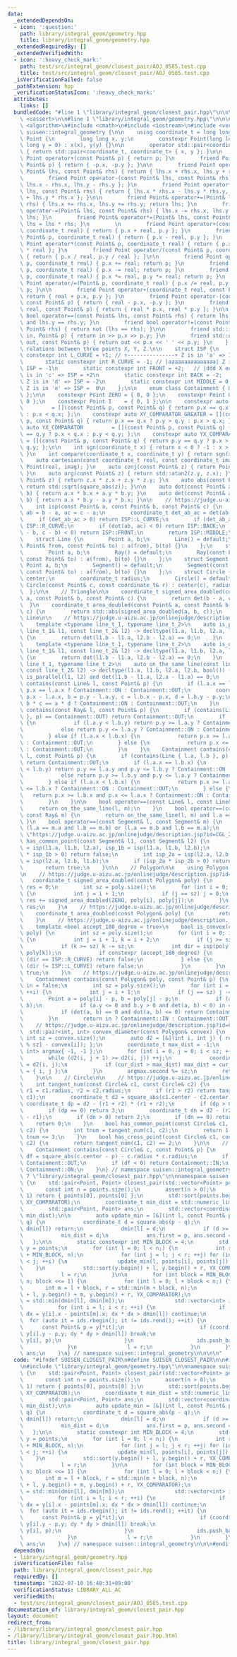 ```yaml
---
data:
  _extendedDependsOn:
  - icon: ':question:'
    path: library/integral_geom/geometry.hpp
    title: library/integral_geom/geometry.hpp
  _extendedRequiredBy: []
  _extendedVerifiedWith:
  - icon: ':heavy_check_mark:'
    path: test/src/integral_geom/closest_pair/AOJ_0585.test.cpp
    title: test/src/integral_geom/closest_pair/AOJ_0585.test.cpp
  _isVerificationFailed: false
  _pathExtension: hpp
  _verificationStatusIcon: ':heavy_check_mark:'
  attributes:
    links: []
  bundledCode: "#line 1 \"library/integral_geom/closest_pair.hpp\"\n\n\n\n#include\
    \ <cassert>\n\n#line 1 \"library/integral_geom/geometry.hpp\"\n\n\n\n#include\
    \ <algorithm>\n#include <cmath>\n#include <iostream>\n#include <vector>\n\nnamespace\
    \ suisen::integral_geometry {\n\n    using coordinate_t = long long;\n\n    struct\
    \ Point {\n        long long x, y;\n        constexpr Point(long long x = 0, long\
    \ long y = 0) : x(x), y(y) {}\n\n        operator std::pair<coordinate_t, coordinate_t>()\
    \ { return std::pair<coordinate_t, coordinate_t> { x, y }; }\n\n        friend\
    \ Point operator+(const Point& p) { return p; }\n        friend Point operator-(const\
    \ Point& p) { return { -p.x, -p.y }; }\n\n        friend Point operator+(const\
    \ Point& lhs, const Point& rhs) { return { lhs.x + rhs.x, lhs.y + rhs.y }; }\n\
    \        friend Point operator-(const Point& lhs, const Point& rhs) { return {\
    \ lhs.x - rhs.x, lhs.y - rhs.y }; }\n        friend Point operator*(const Point&\
    \ lhs, const Point& rhs) { return { lhs.x * rhs.x - lhs.y * rhs.y, lhs.x * rhs.y\
    \ + lhs.y * rhs.x }; }\n\n        friend Point& operator+=(Point& lhs, const Point&\
    \ rhs) { lhs.x += rhs.x, lhs.y += rhs.y; return lhs; }\n        friend Point&\
    \ operator-=(Point& lhs, const Point& rhs) { lhs.x -= rhs.x, lhs.y -= rhs.y; return\
    \ lhs; }\n        friend Point& operator*=(Point& lhs, const Point& rhs) { return\
    \ lhs = lhs * rhs; }\n        \n        friend Point operator+(const Point& p,\
    \ coordinate_t real) { return { p.x + real, p.y }; }\n        friend Point operator-(const\
    \ Point& p, coordinate_t real) { return { p.x - real, p.y }; }\n        friend\
    \ Point operator*(const Point& p, coordinate_t real) { return { p.x * real, p.y\
    \ * real }; }\n        friend Point operator/(const Point& p, coordinate_t real)\
    \ { return { p.x / real, p.y / real }; }\n\n        friend Point operator+=(Point&\
    \ p, coordinate_t real) { p.x += real; return p; }\n        friend Point operator-=(Point&\
    \ p, coordinate_t real) { p.x -= real; return p; }\n        friend Point operator*=(Point&\
    \ p, coordinate_t real) { p.x *= real, p.y *= real; return p; }\n        friend\
    \ Point operator/=(Point& p, coordinate_t real) { p.x /= real, p.y /= real; return\
    \ p; }\n\n        friend Point operator+(coordinate_t real, const Point& p) {\
    \ return { real + p.x, p.y }; }\n        friend Point operator-(coordinate_t real,\
    \ const Point& p) { return { real - p.x, -p.y }; }\n        friend Point operator*(coordinate_t\
    \ real, const Point& p) { return { real * p.x, real * p.y }; }\n\n        friend\
    \ bool operator==(const Point& lhs, const Point& rhs) { return lhs.x == rhs.x\
    \ and lhs.y == rhs.y; }\n        friend bool operator!=(const Point& lhs, const\
    \ Point& rhs) { return not (lhs == rhs); }\n\n        friend std::istream& operator>>(std::istream&\
    \ in, Point& p) { return in >> p.x >> p.y; }\n        friend std::ostream& operator<<(std::ostream&\
    \ out, const Point& p) { return out << p.x << ' ' << p.y; }\n    };\n\n    //\
    \ relations between three points X, Y, Z.\n\n    struct ISP {\n        static\
    \ constexpr int L_CURVE = +1; // +---------------+ Z is in 'a' => ISP = +1\n \
    \       static constexpr int R_CURVE = -1; // |aaaaaaaaaaaaaaa| Z is in 'b' =>\
    \ ISP = -1\n        static constexpr int FRONT = +2;   // |ddd X eee Y ccc| Z\
    \ is in 'c' => ISP = +2\n        static constexpr int BACK = -2;    // |bbbbbbbbbbbbbbb|\
    \ Z is in 'd' => ISP = -2\n        static constexpr int MIDDLE = 0;   // +---------------+\
    \ Z is in 'e' => ISP =  0\n    };\n\n    enum class Containment { OUT, ON, IN\
    \ };\n\n    constexpr Point ZERO = { 0, 0 };\n    constexpr Point ONE  = { 1,\
    \ 0 };\n    constexpr Point I    = { 0, 1 };\n\n    constexpr auto XY_COMPARATOR\
    \         = [](const Point& p, const Point& q) { return p.x == q.x ? p.y < q.y\
    \ : p.x < q.x; };\n    constexpr auto XY_COMPARATOR_GREATER = [](const Point&\
    \ p, const Point& q) { return p.x == q.x ? p.y > q.y : p.x > q.x; };\n    constexpr\
    \ auto YX_COMPARATOR         = [](const Point& p, const Point& q) { return p.y\
    \ == q.y ? p.x < q.x : p.y < q.y; };\n    constexpr auto YX_COMPARATOR_GREATER\
    \ = [](const Point& p, const Point& q) { return p.y == q.y ? p.x > q.x : p.y >\
    \ q.y; };\n\n    int sgn(coordinate_t x) { return x < 0 ? -1 : x > 0 ? +1 : 0;\
    \ }\n    int compare(coordinate_t x, coordinate_t y) { return sgn(x - y); }\n\n\
    \    auto cartesian(const coordinate_t real, const coordinate_t imag) { return\
    \ Point(real, imag); }\n    auto conj(const Point& z) { return Point(z.x, -z.y);\
    \ }\n    auto arg(const Point& z) { return std::atan2(z.y, z.x); }\n    auto square_abs(const\
    \ Point& z) { return z.x * z.x + z.y * z.y; }\n    auto abs(const Point& z) {\
    \ return std::sqrt(square_abs(z)); }\n\n    auto dot(const Point& a, const Point&\
    \ b) { return a.x * b.x + a.y * b.y; }\n    auto det(const Point& a, const Point&\
    \ b) { return a.x * b.y - a.y * b.x; }\n\n    // https://judge.u-aizu.ac.jp/onlinejudge/description.jsp?id=CGL_1_C\n\
    \    int isp(const Point& a, const Point& b, const Point& c) {\n        Point\
    \ ab = b - a, ac = c - a;\n        coordinate_t det_ab_ac = det(ab, ac);\n   \
    \     if (det_ab_ac > 0) return ISP::L_CURVE;\n        if (det_ab_ac < 0) return\
    \ ISP::R_CURVE;\n        if (dot(ab, ac) < 0) return ISP::BACK;\n        if (dot(a\
    \ - b, c - b) < 0) return ISP::FRONT;\n        return ISP::MIDDLE;\n    }\n\n\
    \    struct Line {\n        Point a, b;\n        Line() = default;\n        Line(const\
    \ Point& from, const Point& to) : a(from), b(to) {}\n    };\n    struct Ray {\n\
    \        Point a, b;\n        Ray() = default;\n        Ray(const Point& from,\
    \ const Point& to) : a(from), b(to) {}\n    };\n    struct Segment {\n       \
    \ Point a, b;\n        Segment() = default;\n        Segment(const Point& from,\
    \ const Point& to) : a(from), b(to) {}\n    };\n    struct Circle {\n        Point\
    \ center;\n        coordinate_t radius;\n        Circle() = default;\n       \
    \ Circle(const Point& c, const coordinate_t& r) : center(c), radius(r) {}\n  \
    \  };\n\n    // Triangle\n\n    coordinate_t signed_area_doubled(const Point&\
    \ a, const Point& b, const Point& c) {\n        return det(b - a, c - a);\n  \
    \  }\n    coordinate_t area_doubled(const Point& a, const Point& b, const Point&\
    \ c) {\n        return std::abs(signed_area_doubled(a, b, c));\n    }\n\n    //\
    \ Line\n\n    // https://judge.u-aizu.ac.jp/onlinejudge/description.jsp?id=CGL_2_A\n\
    \    template <typename line_t_1, typename line_t_2>\n    auto is_parallel(const\
    \ line_t_1& l1, const line_t_2& l2) -> decltype(l1.a, l1.b, l2.a, l2.b, bool())\
    \ {\n        return det(l1.b - l1.a, l2.b - l2.a) == 0;\n    }\n    // https://judge.u-aizu.ac.jp/onlinejudge/description.jsp?id=CGL_2_A\n\
    \    template <typename line_t_1, typename line_t_2>\n    auto is_orthogonal(const\
    \ line_t_1& l1, const line_t_2& l2) -> decltype(l1.a, l1.b, l2.a, l2.b, bool())\
    \ {\n        return dot(l1.b - l1.a, l2.b - l2.a) == 0;\n    }\n    template <typename\
    \ line_t_1, typename line_t_2>\n    auto on_the_same_line(const line_t_1& l1,\
    \ const line_t_2& l2) -> decltype(l1.a, l1.b, l2.a, l2.b, bool()) {\n        return\
    \ is_parallel(l1, l2) and det(l1.b - l1.a, l2.a - l1.a) == 0;\n    }\n\n    Containment\
    \ contains(const Line& l, const Point& p) {\n        if (l.a.x == l.b.x) return\
    \ p.x == l.a.x ? Containment::ON : Containment::OUT;\n        coordinate_t a =\
    \ p.x - l.a.x, b = p.y - l.a.y, c = l.b.x - p.x, d = l.b.y - p.y;\n        return\
    \ b * c == a * d ? Containment::ON : Containment::OUT;\n    }\n    Containment\
    \ contains(const Ray& l, const Point& p) {\n        if (contains(Line { l.a, l.b\
    \ }, p) == Containment::OUT) return Containment::OUT;\n        if (l.a.x == l.b.x)\
    \ {\n            if (l.a.y < l.b.y) return p.y >= l.a.y ? Containment::ON : Containment::OUT;\n\
    \            else return p.y <= l.a.y ? Containment::ON : Containment::OUT;\n\
    \        } else if (l.a.x < l.b.x) {\n            return p.x >= l.a.x ? Containment::ON\
    \ : Containment::OUT;\n        } else {\n            return p.x <= l.a.x ? Containment::ON\
    \ : Containment::OUT;\n        }\n    }\n    Containment contains(const Segment&\
    \ l, const Point& p) {\n        if (contains(Line { l.a, l.b }, p) == Containment::OUT)\
    \ return Containment::OUT;\n        if (l.a.x == l.b.x) {\n            if (l.a.y\
    \ < l.b.y) return p.y >= l.a.y and p.y <= l.b.y ? Containment::ON : Containment::OUT;\n\
    \            else return p.y >= l.b.y and p.y <= l.a.y ? Containment::ON : Containment::OUT;\n\
    \        } else if (l.a.x < l.b.x) {\n            return p.x >= l.a.x and p.x\
    \ <= l.b.x ? Containment::ON : Containment::OUT;\n        } else {\n         \
    \   return p.x >= l.b.x and p.x <= l.a.x ? Containment::ON : Containment::OUT;\n\
    \        }\n    }\n\n    bool operator==(const Line& l, const Line& m) {\n   \
    \     return on_the_same_line(l, m);\n    }\n    bool operator==(const Ray& l,\
    \ const Ray& m) {\n        return on_the_same_line(l, m) and l.a == m.a;\n   \
    \ }\n    bool operator==(const Segment& l, const Segment& m) {\n        return\
    \ (l.a == m.a and l.b == m.b) or (l.a == m.b and l.b == m.a);\n    }\n\n    //\
    \ \"https://judge.u-aizu.ac.jp/onlinejudge/description.jsp?id=CGL_2_B\"\n    bool\
    \ has_common_point(const Segment& l1, const Segment& l2) {\n        int isp_1a\
    \ = isp(l1.a, l1.b, l2.a), isp_1b = isp(l1.a, l1.b, l2.b);\n        if (isp_1a\
    \ * isp_1b > 0) return false;\n        int isp_2a = isp(l2.a, l2.b, l1.a), isp_2b\
    \ = isp(l2.a, l2.b, l1.b);\n        if (isp_2a * isp_2b > 0) return false;\n \
    \       return true;\n    }\n\n    // Polygon\n\n    using Polygon = std::vector<Point>;\n\
    \n    // https://judge.u-aizu.ac.jp/onlinejudge/description.jsp?id=CGL_3_A\n \
    \   coordinate_t signed_area_doubled(const Polygon& poly) {\n        coordinate_t\
    \ res = 0;\n        int sz = poly.size();\n        for (int i = 0; i < sz; ++i)\
    \ {\n            int j = i + 1;\n            if (j == sz) j = 0;\n           \
    \ res += signed_area_doubled(ZERO, poly[i], poly[j]);\n        }\n        return\
    \ res;\n    }\n    // https://judge.u-aizu.ac.jp/onlinejudge/description.jsp?id=CGL_3_A\n\
    \    coordinate_t area_doubled(const Polygon& poly) {\n        return std::abs(signed_area_doubled(poly));\n\
    \    }\n    // https://judge.u-aizu.ac.jp/onlinejudge/description.jsp?id=CGL_3_B\n\
    \    template <bool accept_180_degree = true>\n    bool is_convex(const Polygon&\
    \ poly) {\n        int sz = poly.size();\n        for (int i = 0; i < sz; ++i)\
    \ {\n            int j = i + 1, k = i + 2;\n            if (j >= sz) j -= sz;\n\
    \            if (k >= sz) k -= sz;\n            int dir = isp(poly[i], poly[j],\
    \ poly[k]);\n            if constexpr (accept_180_degree) {\n                if\
    \ (dir == ISP::R_CURVE) return false;\n            } else {\n                if\
    \ (dir != ISP::L_CURVE) return false;\n            }\n        }\n        return\
    \ true;\n    }\n    // https://judge.u-aizu.ac.jp/onlinejudge/description.jsp?id=CGL_3_C\n\
    \    Containment contains(const Polygon& poly, const Point& p) {\n        bool\
    \ in = false;\n        int sz = poly.size();\n        for (int i = 0; i < sz;\
    \ ++i) {\n            int j = i + 1;\n            if (j == sz) j -= sz;\n    \
    \        Point a = poly[i] - p, b = poly[j] - p;\n            if (a.y > b.y) std::swap(a,\
    \ b);\n            if (a.y <= 0 and b.y > 0 and det(a, b) < 0) in = not in;\n\
    \            if (det(a, b) == 0 and dot(a, b) <= 0) return Containment::ON;\n\
    \        }\n        return in ? Containment::IN : Containment::OUT;\n    }\n\n\
    \    // https://judge.u-aizu.ac.jp/onlinejudge/description.jsp?id=CGL_4_B\n  \
    \  std::pair<int, int> convex_diameter(const Polygon& convex) {\n        const\
    \ int sz = convex.size();\n        auto d2 = [&](int i, int j) { return square_abs(convex[j\
    \ % sz] - convex[i]); };\n        coordinate_t max_dist = -1;\n        std::pair<int,\
    \ int> argmax{ -1, -1 };\n        for (int i = 0, j = 0; i < sz; ++i) {\n    \
    \        while (d2(i, j + 1) >= d2(i, j)) ++j;\n            coordinate_t cur_dist\
    \ = d2(i, j);\n            if (cur_dist > max_dist) max_dist = cur_dist, argmax\
    \ = { i, j };\n        }\n        argmax.second %= sz;\n        return argmax;\n\
    \    }\n\n    // Circle\n\n    // https://judge.u-aizu.ac.jp/onlinejudge/description.jsp?id=CGL_7_A\n\
    \    int tangent_num(const Circle& c1, const Circle& c2) {\n        coordinate_t\
    \ r1 = c1.radius, r2 = c2.radius;\n        if (r1 > r2) return tangent_num(c2,\
    \ c1);\n        coordinate_t d2 = square_abs(c1.center - c2.center);\n       \
    \ coordinate_t dp = d2 - (r1 + r2) * (r1 + r2);\n        if (dp > 0) return 4;\n\
    \        if (dp == 0) return 3;\n        coordinate_t dn = d2 - (r2 - r1) * (r2\
    \ - r1);\n        if (dn > 0) return 2;\n        if (dn == 0) return 1;\n    \
    \    return 0;\n    }\n    bool has_common_point(const Circle& c1, const Circle&\
    \ c2) {\n        int tnum = tangent_num(c1, c2);\n        return 1 <= tnum and\
    \ tnum <= 3;\n    }\n    bool has_cross_point(const Circle& c1, const Circle&\
    \ c2) {\n        return tangent_num(c1, c2) == 2;\n    }\n\n    // https://judge.u-aizu.ac.jp/onlinejudge/description.jsp?id=CGL_7_F\n\
    \    Containment contains(const Circle& c, const Point& p) {\n        coordinate_t\
    \ df = square_abs(c.center - p) - c.radius * c.radius;\n        if (df > 0) return\
    \ Containment::OUT;\n        if (df < 0) return Containment::IN;\n        return\
    \ Containment::ON;\n    }\n} // namespace suisen::integral_geometry\n\n\n#line\
    \ 7 \"library/integral_geom/closest_pair.hpp\"\n\nnamespace suisen::integral_geometry\
    \ {\n    std::pair<Point, Point> closest_pair(std::vector<Point> points) {\n \
    \       const int n = points.size();\n        assert(n > 0);\n        if (n ==\
    \ 1) return { points[0], points[0] };\n        std::sort(points.begin(), points.end(),\
    \ XY_COMPARATOR);\n        coordinate_t min_dist = std::numeric_limits<coordinate_t>::max();\n\
    \        std::pair<Point, Point> ans;\n        std::vector<coordinate_t> dmin(n,\
    \ min_dist);\n\n        auto update_min = [&](int l, const Point& p, const Point&\
    \ q) {\n            coordinate_t d = square_abs(p - q);\n            if (d >=\
    \ dmin[l]) return;\n            dmin[l] = d;\n            if (d >= min_dist) return;\n\
    \            min_dist = d;\n            ans.first = p, ans.second = q;\n     \
    \   };\n\n        static constexpr int MIN_BLOCK = 4;\n        std::vector<Point>\
    \ y = points;\n        for (int l = 0; l < n;) {\n            int r = std::min(l\
    \ + MIN_BLOCK, n);\n            for (int j = l; j < r; ++j) for (int i = l; i\
    \ < j; ++i) {\n                update_min(l, points[i], points[j]);\n        \
    \    }\n            std::sort(y.begin() + l, y.begin() + r, YX_COMPARATOR);\n\
    \            l = r;\n        }\n\n        for (int block = MIN_BLOCK; block <=\
    \ n; block <<= 1) {\n            for (int l = 0; l + block < n;) {\n         \
    \       int m = l + block, r = std::min(m + block, n);\n                std::inplace_merge(y.begin()\
    \ + l, y.begin() + m, y.begin() + r, YX_COMPARATOR);\n                dmin[l]\
    \ = std::min(dmin[l], dmin[m]);\n                std::vector<int> ids;\n     \
    \           for (int i = l; i < r; ++i) {\n                    if (coordinate_t\
    \ dx = y[i].x - points[m].x; dx * dx > dmin[l]) continue;\n                  \
    \  for (auto it = ids.rbegin(); it != ids.rend(); ++it) {\n                  \
    \      const Point& p = y[*it];\n                        if (coordinate_t dy =\
    \ y[i].y - p.y; dy * dy > dmin[l]) break;\n                        update_min(l,\
    \ y[i], p);\n                    }\n                    ids.push_back(i);\n  \
    \              }\n                l = r;\n            }\n        }\n        return\
    \ ans;\n    }\n} // namespace suisen::integral_geometry\n\n\n\n"
  code: "#ifndef SUISEN_CLOSEST_PAIR\n#define SUISEN_CLOSEST_PAIR\n\n#include <cassert>\n\
    \n#include \"library/integral_geom/geometry.hpp\"\n\nnamespace suisen::integral_geometry\
    \ {\n    std::pair<Point, Point> closest_pair(std::vector<Point> points) {\n \
    \       const int n = points.size();\n        assert(n > 0);\n        if (n ==\
    \ 1) return { points[0], points[0] };\n        std::sort(points.begin(), points.end(),\
    \ XY_COMPARATOR);\n        coordinate_t min_dist = std::numeric_limits<coordinate_t>::max();\n\
    \        std::pair<Point, Point> ans;\n        std::vector<coordinate_t> dmin(n,\
    \ min_dist);\n\n        auto update_min = [&](int l, const Point& p, const Point&\
    \ q) {\n            coordinate_t d = square_abs(p - q);\n            if (d >=\
    \ dmin[l]) return;\n            dmin[l] = d;\n            if (d >= min_dist) return;\n\
    \            min_dist = d;\n            ans.first = p, ans.second = q;\n     \
    \   };\n\n        static constexpr int MIN_BLOCK = 4;\n        std::vector<Point>\
    \ y = points;\n        for (int l = 0; l < n;) {\n            int r = std::min(l\
    \ + MIN_BLOCK, n);\n            for (int j = l; j < r; ++j) for (int i = l; i\
    \ < j; ++i) {\n                update_min(l, points[i], points[j]);\n        \
    \    }\n            std::sort(y.begin() + l, y.begin() + r, YX_COMPARATOR);\n\
    \            l = r;\n        }\n\n        for (int block = MIN_BLOCK; block <=\
    \ n; block <<= 1) {\n            for (int l = 0; l + block < n;) {\n         \
    \       int m = l + block, r = std::min(m + block, n);\n                std::inplace_merge(y.begin()\
    \ + l, y.begin() + m, y.begin() + r, YX_COMPARATOR);\n                dmin[l]\
    \ = std::min(dmin[l], dmin[m]);\n                std::vector<int> ids;\n     \
    \           for (int i = l; i < r; ++i) {\n                    if (coordinate_t\
    \ dx = y[i].x - points[m].x; dx * dx > dmin[l]) continue;\n                  \
    \  for (auto it = ids.rbegin(); it != ids.rend(); ++it) {\n                  \
    \      const Point& p = y[*it];\n                        if (coordinate_t dy =\
    \ y[i].y - p.y; dy * dy > dmin[l]) break;\n                        update_min(l,\
    \ y[i], p);\n                    }\n                    ids.push_back(i);\n  \
    \              }\n                l = r;\n            }\n        }\n        return\
    \ ans;\n    }\n} // namespace suisen::integral_geometry\n\n\n#endif // SUISEN_CLOSEST_PAIR\n"
  dependsOn:
  - library/integral_geom/geometry.hpp
  isVerificationFile: false
  path: library/integral_geom/closest_pair.hpp
  requiredBy: []
  timestamp: '2022-07-10 16:40:31+09:00'
  verificationStatus: LIBRARY_ALL_AC
  verifiedWith:
  - test/src/integral_geom/closest_pair/AOJ_0585.test.cpp
documentation_of: library/integral_geom/closest_pair.hpp
layout: document
redirect_from:
- /library/library/integral_geom/closest_pair.hpp
- /library/library/integral_geom/closest_pair.hpp.html
title: library/integral_geom/closest_pair.hpp
---
```

